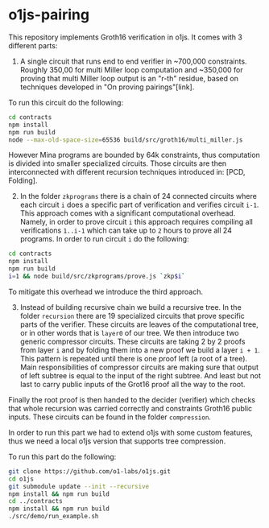 # o1js-pairing

This repository implements Groth16 verification in o1js. 
It comes with 3 different parts: 

1. A single circuit that runs end to end verifier in ~700,000 constraints. 
Roughly 350,00 for multi Miller loop computation and ~350,000 for proving that multi Miller loop output is an "r-th" residue,
based on techniques developed in "On proving pairings"[link].

To run this circuit do the following: 
```bash
cd contracts
npm install
npm run build
node --max-old-space-size=65536 build/src/groth16/multi_miller.js
```

However Mina programs are bounded by 64k constraints, thus computation is divided into smaller specialized circuits. 
Those circuits are then interconnected with different recursion techniques introduced in: [PCD, Folding]. 

2. In the folder `zkprograms` there is a chain of 24 connected circuits where each circuit `i` does a specific part of verification and verifies circuit `i-1`. This approach comes with a significant computational overhead. 
Namely, in order to prove circuit `i` this approach requires compiling all verifications `1..i-1` which can take up to `2` hours to prove all 24 programs. 
In order to run circuit `i` do the following: 
```bash
cd contracts
npm install
npm run build
i=1 && node build/src/zkprograms/prove.js `zkp$i` 
```
To mitigate this overhead we introduce the third approach. 

3. Instead of building recursive chain we build a recursive tree. 
In the folder `recursion` there are 19 specialized circuits that prove specific parts of the verifier. 
These circuits are leaves of the computational tree, or in other words that is `layer0` of our tree. 
We then introduce two generic compressor circuits. 
These circuits are taking 2 by 2 proofs from layer `i` and by folding them into a new proof we build a layer `i + 1`. 
This pattern is repeated until there is one proof left (a root of a tree). 
Main responsibilities of compressor circuits are making sure that output of left subtree is equal to the input of the right subtree. 
And least but not last to carry public inputs of the Grot16 proof all the way to the root. 

Finally the root proof is then handed to the decider (verifier) which checks that whole recursion was carried correctly and constraints Groth16 public inputs. These circuits can be found in the folder `compression`. 

In order to run this part we had to extend o1js with some custom features, thus we need a local o1js version that supports tree compression.  

To run this part do the following: 

```bash
git clone https://github.com/o1-labs/o1js.git
cd o1js
git submodule update --init --recursive
npm install && npm run build 
cd ../contracts 
npm install && npm run build  
./src/demo/run_example.sh  
```





